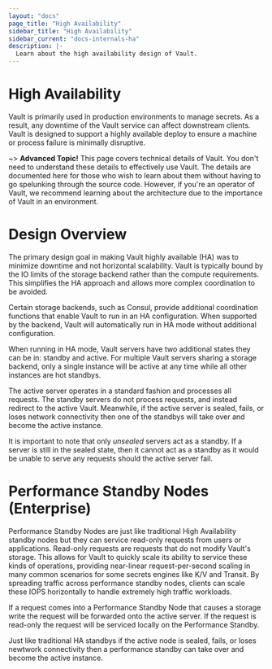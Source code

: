 ```yaml
---
layout: "docs"
page_title: "High Availability"
sidebar_title: "High Availability"
sidebar_current: "docs-internals-ha"
description: |-
  Learn about the high availability design of Vault.
---
```


# High Availability

Vault is primarily used in production environments to manage secrets.
As a result, any downtime of the Vault service can affect downstream clients.
Vault is designed to support a highly available deploy to ensure a machine
or process failure is minimally disruptive.

~> **Advanced Topic!** This page covers technical details
of Vault. You don't need to understand these details to
effectively use Vault. The details are documented here for
those who wish to learn about them without having to go
spelunking through the source code. However, if you're an
operator of Vault, we recommend learning about the architecture
due to the importance of Vault in an environment.

# Design Overview

The primary design goal in making Vault highly available (HA) was to
minimize downtime and not horizontal scalability. Vault is typically
bound by the IO limits of the storage backend rather than the compute
requirements. This simplifies the HA approach and allows more complex
coordination to be avoided.

Certain storage backends, such as Consul, provide additional coordination
functions that enable Vault to run in an HA configuration. When supported
by the backend, Vault will automatically run in HA mode without additional
configuration.

When running in HA mode, Vault servers have two additional states they
can be in: standby and active. For multiple Vault servers sharing a storage
backend, only a single instance will be active at any time while all other
instances are hot standbys.

The active server operates in a standard fashion and processes all requests.
The standby servers do not process requests, and instead redirect to the active
Vault. Meanwhile, if the active server is sealed, fails, or loses network connectivity
then one of the standbys will take over and become the active instance.

It is important to note that only _unsealed_ servers act as a standby.
If a server is still in the sealed state, then it cannot act as a standby
as it would be unable to serve any requests should the active server fail.

# Performance Standby Nodes (Enterprise)

Performance Standby Nodes are just like traditional High Availability standby
nodes but they can service read-only requests from users or applications.
Read-only requests are requests that do not modify Vault's storage. This allows
for Vault to quickly scale its ability to service these kinds of operations,
providing near-linear request-per-second scaling in many common scenarios for
some secrets engines like K/V and Transit. By spreading traffic across
performance standby nodes, clients can scale these IOPS horizontally to handle
extremely high traffic workloads.  

If a request comes into a Performance Standby Node that causes a storage write
the request will be forwarded onto the active server. If the request is
read-only the request will be serviced locally on the Performance Standby.

Just like traditional HA standbys if the active node is sealed, fails, or loses
newtwork connectivity then a performance standby can take over and become the
active instance.
